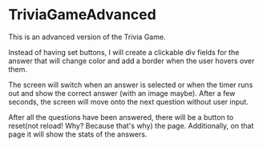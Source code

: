 # TriviaGameAdvanced

This is an advanced version of the Trivia Game.

Instead of having set buttons, I will create a clickable div fields for the answer that will change color and add a border when the user hovers over them.

The screen will switch when an answer is selected or when the timer runs out and show the correct answer (with an image maybe). After a few seconds, the screen will move onto the next question without user input.

After all the questions have been answered, there will be a button to reset(not reload! Why? Because that's why) the page. Additionally, on that page it will show the stats of the answers.
